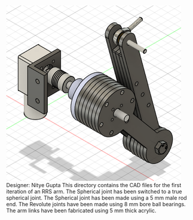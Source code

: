 <img src="/photos/arm_v2.png">
Designer: Nitye Gupta
This directory contains the CAD files for the first iteration of an RRS arm.
The Spherical joint has been switched to a true spherical joint.
The Spherical joint has been made using a 5 mm male rod end.
The Revolute joints have been made using 8 mm bore ball bearings.
The arm links have been fabricated using 5 mm thick acrylic.
